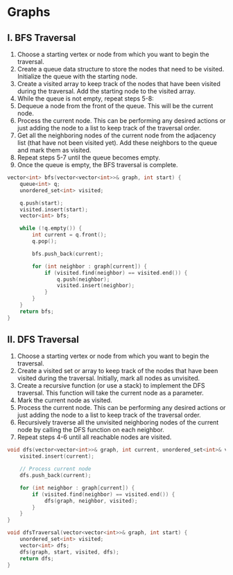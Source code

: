 # Graphs

## I. BFS Traversal
1. Choose a starting vertex or node from which you want to begin the traversal.
2. Create a queue data structure to store the nodes that need to be visited. Initialize the queue with the starting node.
3. Create a visited array to keep track of the nodes that have been visited during the traversal. Add the starting node to the visited array.
4. While the queue is not empty, repeat steps 5-8:
5. Dequeue a node from the front of the queue. This will be the current node.
6. Process the current node. This can be performing any desired actions or just adding the node to a list to keep track of the traversal order.
7. Get all the neighboring nodes of the current node from the adjacency list (that have not been visited yet). 
Add these neighbors to the queue and mark them as visited.
8. Repeat steps 5-7 until the queue becomes empty.
9. Once the queue is empty, the BFS traversal is complete.

```cpp
vector<int> bfs(vector<vector<int>>& graph, int start) {
    queue<int> q;
    unordered_set<int> visited;

    q.push(start);
    visited.insert(start);
    vector<int> bfs;

    while (!q.empty()) {
        int current = q.front();
        q.pop();

        bfs.push_back(current);

        for (int neighbor : graph[current]) {
            if (visited.find(neighbor) == visited.end()) {
                q.push(neighbor);
                visited.insert(neighbor);
            }
        }
    }
    return bfs;
}
```

## II. DFS Traversal 
1. Choose a starting vertex or node from which you want to begin the traversal.
2. Create a visited set or array to keep track of the nodes that have been visited during the traversal. Initially, mark all nodes as unvisited.
3. Create a recursive function (or use a stack) to implement the DFS traversal. This function will take the current node as a parameter.
4. Mark the current node as visited.
5. Process the current node. This can be performing any desired actions or just adding the node to a list to keep track of the traversal order.
6. Recursively traverse all the unvisited neighboring nodes of the current node by calling the DFS function on each neighbor.
7. Repeat steps 4-6 until all reachable nodes are visited.
```cpp
void dfs(vector<vector<int>>& graph, int current, unordered_set<int>& visited, vector<int>& dfs) {
    visited.insert(current);

    // Process current node
    dfs.push_back(current);

    for (int neighbor : graph[current]) {
        if (visited.find(neighbor) == visited.end()) {
            dfs(graph, neighbor, visited);
        }
    }
}

void dfsTraversal(vector<vector<int>>& graph, int start) {
    unordered_set<int> visited;
    vector<int> dfs;
    dfs(graph, start, visited, dfs);
    return dfs;
}
```